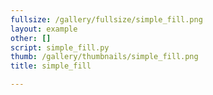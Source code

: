```yaml
---
fullsize: /gallery/fullsize/simple_fill.png
layout: example
other: []
script: simple_fill.py
thumb: /gallery/thumbnails/simple_fill.png
title: simple_fill

---
```

